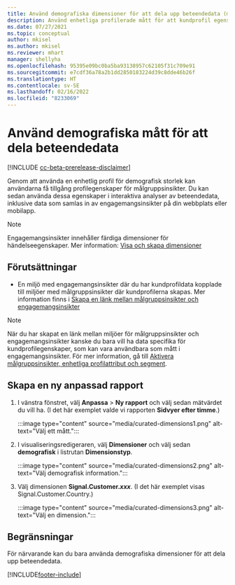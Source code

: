 ```yaml
---
title: Använd demografiska dimensioner för att dela upp beteendedata (modererad dimension)
description: Använd enhetliga profilerade mått för att kundprofil egenskaper för målgruppsinsikter.
ms.date: 07/27/2021
ms.topic: conceptual
author: mkisel
ms.author: mkisel
ms.reviewer: mhart
manager: shellyha
ms.openlocfilehash: 95395e09bc0ba5ba93138957c62105f31c709e91
ms.sourcegitcommit: e7cdf36a78a2b1dd2850183224d39c8dde46b26f
ms.translationtype: HT
ms.contentlocale: sv-SE
ms.lasthandoff: 02/16/2022
ms.locfileid: "8233069"
---
```

# <a name="use-demographic-dimensions-for-splitting-behavioral-data"></a>Använd demografiska mått för att dela beteendedata

[!INCLUDE [cc-beta-prerelease-disclaimer](includes/cc-beta-prerelease-disclaimer.md)]

Genom att använda en enhetlig profil för demografisk storlek kan användarna få tillgång profilegenskaper för målgruppsinsikter. Du kan sedan använda dessa egenskaper i interaktiva analyser av beteendedata, inklusive data som samlas in av engagemangsinsikter på din webbplats eller mobilapp.

>[!NOTE]
> Engagemangsinsikter innehåller färdiga dimensioner för händelseegenskaper. Mer information: [Visa och skapa dimensioner](dimensions.md)

## <a name="prerequisite"></a>Förutsättningar

- En miljö med engagemangsinsikter där du har kundprofildata kopplade till miljöer med målgruppsinsikter där kundprofilerna skapas. Mer information finns i [Skapa en länk mellan målgruppsinsikter och engagemangsinsikter](integrate-audience-insights-engagement-insights.md)

> [!NOTE]
> När du har skapat en länk mellan miljöer för målgruppsinsikter och engagemangsinsikter kanske du bara vill ha data specifika för kundprofilegenskaper, som kan vara användbara som mått i engagemangsinsikter. För mer information, gå till [Aktivera målgruppsinsikter, enhetliga profilattribut och segment](integrate-audience-insights-engagement-insights.md#enable-audience-insights-unified-profiles-attributes-and-segments).

## <a name="create-a-new-custom-report"></a>Skapa en ny anpassad rapport

1. I vänstra fönstret, välj **Anpassa** > **Ny rapport** och välj sedan mätvärdet du vill ha. (I det här exemplet valde vi rapporten **Sidvyer efter timme**.)

    :::image type="content" source="media/curated-dimensions1.png" alt-text="Välj ett mått.":::

2. I visualiseringsredigeraren, välj **Dimensioner** och välj sedan **demografisk** i listrutan **Dimensionstyp**.

    :::image type="content" source="media/curated-dimensions2.png" alt-text="Välj demografisk information.":::

3. Välj dimensionen **Signal.Customer.*xxx***. (I det här exemplet visas Signal.Customer.Country.)

    :::image type="content" source="media/curated-dimensions3.png" alt-text="Välj en dimension.":::
  
## <a name="limitations"></a>Begränsningar

För närvarande kan du bara använda demografiska dimensioner för att dela upp beteendedata.


[!INCLUDE[footer-include](../includes/footer-banner.md)]
